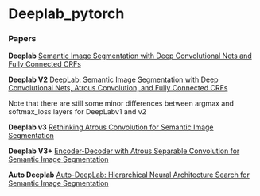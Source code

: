 # Deeplab_pytorch

### Papers

**Deeplab**  [Semantic Image Segmentation with Deep Convolutional Nets and Fully Connected CRFs](https://arxiv.org/abs/1412.7062)


**Deeplab V2** [DeepLab: Semantic Image Segmentation with Deep Convolutional Nets, Atrous Convolution, and Fully Connected CRFs](http://arxiv.org/abs/1606.00915)

 Note that there are still some minor differences between argmax and softmax_loss layers for DeepLabv1 and v2

**Deeplab v3** [Rethinking Atrous Convolution for Semantic Image Segmentation](http://arxiv.org/abs/1706.05587)


**Deeplab V3+** [Encoder-Decoder with Atrous Separable Convolution for Semantic Image Segmentation](http://arxiv.org/abs/1802.02611)

**Auto Deeplab** [Auto-DeepLab: Hierarchical Neural Architecture Search for Semantic Image Segmentation](https://arxiv.org/abs/1901.02985)




